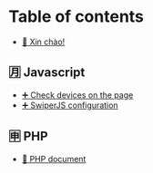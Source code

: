 # Table of contents

* [👋 Xin chào!](README.md)

## 🈷 Javascript

* [➕ Check devices on the page](javascript/check-devices-on-the-page.md)
* [➕ SwiperJS configuration](javascript/swiperjs-configuration.md)

## 🈸 PHP

* [👋 PHP document](php/php-document.md)
